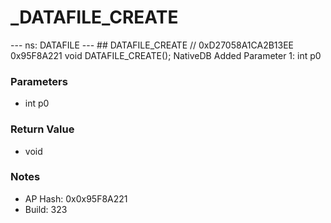 # _DATAFILE_CREATE

--- ns: DATAFILE --- ## DATAFILE_CREATE  // 0xD27058A1CA2B13EE 0x95F8A221 void DATAFILE_CREATE();  NativeDB Added Parameter 1: int p0

### Parameters
* int p0

### Return Value
* void

### Notes
* AP Hash: 0x0x95F8A221
* Build: 323

